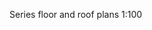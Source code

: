 <span class="transform-to-uppercase">Series floor and roof plans <span class="highlight-red">1:100</span></span>